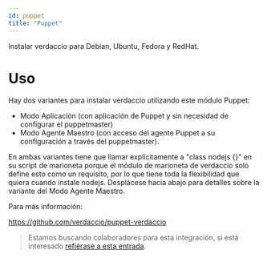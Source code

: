 ```yaml
---
id: puppet
title: "Puppet"
---
```

Instalar verdaccio para Debian, Ubuntu, Fedora y RedHat.

# Uso

Hay dos variantes para instalar verdaccio utilizando este módulo Puppet:

* Modo Aplicación (con aplicación de Puppet y sin necesidad de configurar el puppetmaster)
* Modo Agente Maestro (con acceso del agente Puppet a su configuración a través del puppetmaster).

En ambas variantes tiene que llamar explícitamente a "class nodejs {}" en su script de marioneta porque el módulo de marioneta de verdaccio solo define esto como un requisito, por lo que tiene toda la flexibilidad que quiera cuando instale nodejs. Desplácese hacia abajo para detalles sobre la variante del Modo Agente Maestro.

Para más información:

<https://github.com/verdaccio/puppet-verdaccio>

> Estamos buscando colaboradores para esta integración, si está interesado [ refiérase a esta entrada](https://github.com/verdaccio/puppet-verdaccio/issues/11).